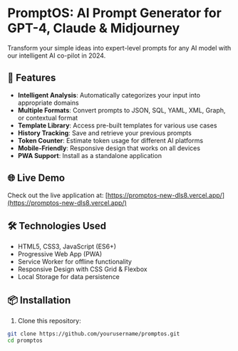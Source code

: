 # PromptOS: AI Prompt Generator for GPT-4, Claude & Midjourney

Transform your simple ideas into expert-level prompts for any AI model with our intelligent AI co-pilot in 2024.

## 🚀 Features

- **Intelligent Analysis**: Automatically categorizes your input into appropriate domains
- **Multiple Formats**: Convert prompts to JSON, SQL, YAML, XML, Graph, or contextual format
- **Template Library**: Access pre-built templates for various use cases
- **History Tracking**: Save and retrieve your previous prompts
- **Token Counter**: Estimate token usage for different AI platforms
- **Mobile-Friendly**: Responsive design that works on all devices
- **PWA Support**: Install as a standalone application

## 🌐 Live Demo

Check out the live application at: [https://promptos-new-dls8.vercel.app/](https://promptos-new-dls8.vercel.app/)

## 🛠️ Technologies Used

- HTML5, CSS3, JavaScript (ES6+)
- Progressive Web App (PWA)
- Service Worker for offline functionality
- Responsive Design with CSS Grid & Flexbox
- Local Storage for data persistence

## 📦 Installation

1. Clone this repository:
```bash
git clone https://github.com/yourusername/promptos.git
cd promptos
